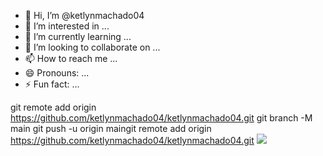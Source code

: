 - 👋 Hi, I’m @ketlynmachado04
- 👀 I’m interested in ...
- 🌱 I’m currently learning ...
- 💞️ I’m looking to collaborate on ...
- 📫 How to reach me ...
- 😄 Pronouns: ...
- ⚡ Fun fact: ...

<!---
ketlynmachado04/ketlynmachado04 is a ✨ special ✨ repository because its `README.md` (this file) appears on your GitHub profile.
You can click the Preview link to take a look at your changes.
--->
git remote add origin https://github.com/ketlynmachado04/ketlynmachado04.git
git branch -M main
git push -u origin maingit remote add origin https://github.com/ketlynmachado04/ketlynmachado04.git
![](https://media1.giphy.com/media/v1.Y2lkPTc5MGI3NjExYWVhcGsxamwzdW10eXZxcm5rOTViOThmMzduNW1lZDBnN200c3gybCZlcD12MV9pbnRlcm5hbF9naWZfYnlfaWQmY3Q9Zw/l2Jhok92mZ2PZHjDG/giphy.webp)



